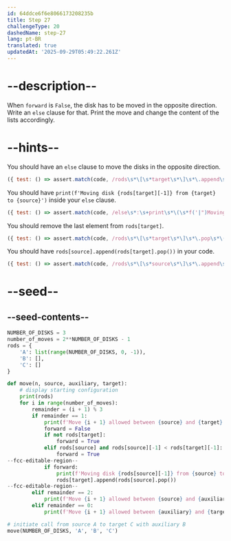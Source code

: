 ```yaml
---
id: 64ddce6f6e8066173208235b
title: Step 27
challengeType: 20
dashedName: step-27
lang: pt-BR
translated: true
updatedAt: '2025-09-29T05:49:22.261Z'
---
```


# --description--

When `forward` is `False`, the disk has to be moved in the opposite direction. Write an `else` clause for that. Print the move and change the content of the lists accordingly.

# --hints--

You should have an `else` clause to move the disks in the opposite direction.

```js
({ test: () => assert.match(code, /rods\s*\[\s*target\s*\]\s*\.append\s*\(\s*rods\s*\[\s*source\s*\]\s*\.pop\s*\(\s*\)\s*\)\s+else\s*:/) })
```

You should have `print(f'Moving disk {rods[target][-1]} from {target} to {source}')` inside your `else` clause.

```js
({ test: () => assert.match(code, /else\s*:\s+print\s*\(\s*f('|")Moving\sdisk\s\{\s*rods\s*\[\s*target\s*\]\s*\[\s*-\s*1\s*\]\s*\}\sfrom\s\{\s*target\s*\}\sto\s\{\s*source\s*\}\1\s*\)/) })
```

You should remove the last element from `rods[target]`.

```js
({ test: () => assert.match(code, /rods\s*\[\s*target\s*\]\s*\.pop\s*\(\s*\)/) })
```

You should have `rods[source].append(rods[target].pop())` in your code.

```js
({ test: () => assert.match(code, /rods\s*\[\s*source\s*\]\s*\.append\s*\(\s*rods\s*\[\s*target\s*\]\s*\.pop\s*\(\s*\)\s*\)/) })
```

# --seed--

## --seed-contents--

```py
NUMBER_OF_DISKS = 3
number_of_moves = 2**NUMBER_OF_DISKS - 1
rods = {
    'A': list(range(NUMBER_OF_DISKS, 0, -1)),
    'B': [],
    'C': []
}

def move(n, source, auxiliary, target):
    # display starting configuration
    print(rods)
    for i in range(number_of_moves):
        remainder = (i + 1) % 3
        if remainder == 1:
            print(f'Move {i + 1} allowed between {source} and {target}')
            forward = False
            if not rods[target]:
                forward = True
            elif rods[source] and rods[source][-1] < rods[target][-1]:
                forward = True
--fcc-editable-region--                
            if forward:
                print(f'Moving disk {rods[source][-1]} from {source} to {target}')
                rods[target].append(rods[source].pop())
--fcc-editable-region--
        elif remainder == 2:
            print(f'Move {i + 1} allowed between {source} and {auxiliary}')
        elif remainder == 0:
            print(f'Move {i + 1} allowed between {auxiliary} and {target}')

# initiate call from source A to target C with auxiliary B
move(NUMBER_OF_DISKS, 'A', 'B', 'C')
```
